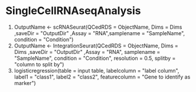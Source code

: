 # SingleCellRNAseqAnalysis

1. OutputName <- scRNASeurat(QCedRDS = ObjectName, Dims = Dims ,saveDir = "OutputDir" ,Assay = "RNA",samplename = "SampleName", condition = "Condition")
2. OutputName <- IntegrationSeurat(QCedRDS = ObjectName, Dims = Dims ,saveDir = "OutputDir" ,Assay = "RNA", samplename = "SampleName", condition = "Condition", resolution = 0.5, splitby = "column to split by")
3. logisticregression(table = input table, labelcolumn = "label column", label1 = "class1", label2 = "class2", featurecolumn = "Gene to identify as marker")

